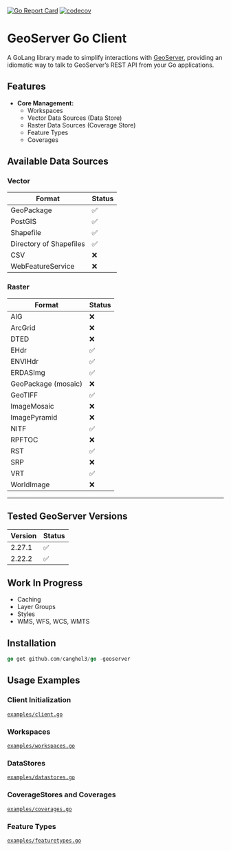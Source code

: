 [![Go Report Card](https://goreportcard.com/badge/github.com/canghel3/go-geoserver)](https://goreportcard.com/report/github.com/canghel3/go-geoserver)
[![codecov](https://codecov.io/gh/canghel3/go-geoserver/graph/badge.svg?token=OTMJR61Q1H)](https://codecov.io/gh/canghel3/go-geoserver)

# GeoServer Go Client

A GoLang library made to simplify interactions with [GeoServer](https://geoserver.org/), providing an idiomatic way to
talk to GeoServer’s REST API from your Go applications.

## Features

- **Core Management:**
    - Workspaces
    - Vector Data Sources (Data Store)
    - Raster Data Sources (Coverage Store)
    - Feature Types
    - Coverages

## Available Data Sources

### Vector

| Format                  | Status |
|-------------------------|--------|
| GeoPackage              | ✅      |
| PostGIS                 | ✅      |
| Shapefile               | ✅      |
| Directory of Shapefiles | ✅      |
| CSV                     | ❌      |
| WebFeatureService       | ❌      |

### Raster

| Format              | Status |
|---------------------|--------|
| AIG                 | ❌      |
| ArcGrid             | ❌      |
| DTED                | ❌      |
| EHdr                | ✅      |
| ENVIHdr             | ✅      |
| ERDASImg            | ✅      |
| GeoPackage (mosaic) | ❌      |
| GeoTIFF             | ✅      |
| ImageMosaic         | ❌      |
| ImagePyramid        | ❌      |
| NITF                | ✅      |
| RPFTOC              | ❌      |
| RST                 | ✅      |
| SRP                 | ❌      |
| VRT                 | ✅      |
| WorldImage          | ❌      |

---

## Tested GeoServer Versions

| Version | Status |
|---------|--------|
| 2.27.1  | ✅      |
| 2.22.2  | ✅      |

## Work In Progress

- Caching
- Layer Groups
- Styles
- WMS, WFS, WCS, WMTS

## Installation

```go
go get github.com/canghel3/go -geoserver
```

## Usage Examples

### Client Initialization

[`examples/client.go`](./pkg/client/client_test.go)

### Workspaces

[`examples/workspaces.go`](./pkg/client/workspace_test.go)

### DataStores

[`examples/datastores.go`](./pkg/actions/datastore_test.go)

### CoverageStores and Coverages

[`examples/coverages.go`](./pkg/client/coverage_test.go)

### Feature Types

[`examples/featuretypes.go`](./pkg/client/featuretype_test.go)
